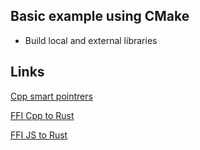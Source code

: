 
## Basic example using CMake
 
- Build local and external libraries 
 

## Links
[Cpp smart pointrers](https://eax.me/cpp-smart-pointers/)

[FFI Cpp to Rust](https://coderoad.ru/32188582/%D0%9E%D0%B1%D0%B5%D1%80%D1%82%D1%8B%D0%B2%D0%B0%D0%BD%D0%B8%D0%B5-%D1%81%D1%82%D1%80%D1%83%D0%BA%D1%82%D1%83%D1%80%D1%8B-Rust-%D0%B2-%D0%BA%D0%BB%D0%B0%D1%81%D1%81-C)

[FFI JS to Rust](https://github.com/Jekshmek/rust-ffi-complex-types)
